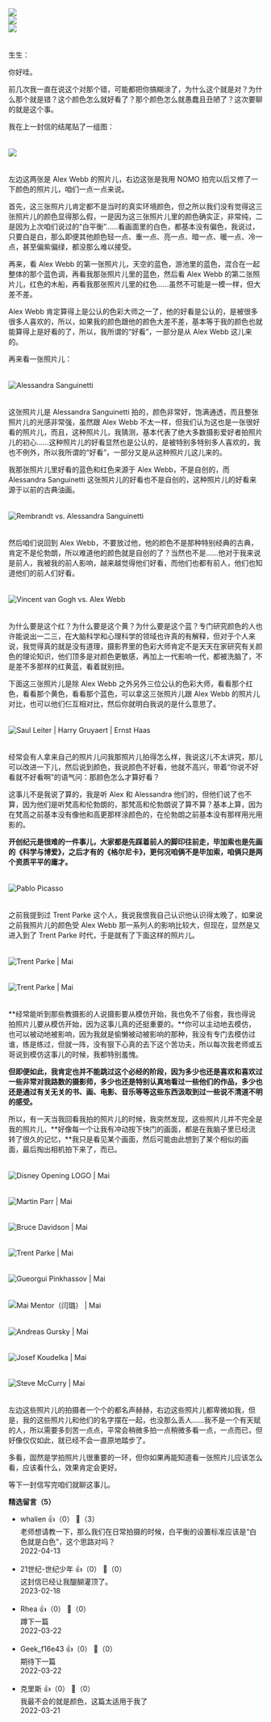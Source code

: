 [![](https://static001.geekbang.org/resource/image/4e/aa/4e41647e2d924501c2411980b8d108aa.jpg?wh=750x360)](http://time.geekbang.org/column/article/493360)  
[![](https://static001.geekbang.org/resource/image/ed/81/ed2b8868c1583e3d09a23b1b4766f081.jpg?wh=750x360)](http://time.geekbang.org/column/article/493390)  
[![](https://static001.geekbang.org/resource/image/5a/c8/5a66afc601507674ce14aa001203cac8.jpg?wh=750x360)](http://time.geekbang.org/column/article/494050)

　  
生生：

你好哇。

前几次我一直在说这个对那个错，可能都把你搞糊涂了，为什么这个就是对？为什么那个就是错？这个颜色怎么就好看了？那个颜色怎么就愚蠢且丑陋了？这次要聊的就是这个事。

我在上一封信的结尾贴了一组图：  
　

![](https://static001.geekbang.org/resource/image/ab/08/ab756cf9f65142761778e22d517b1d08.jpg?wh=1920x1389)

　  
左边这两张是 Alex Webb 的照片儿，右边这张是我用 NOMO 拍完以后又修了一下颜色的照片儿，咱们一点一点来说。

首先，这三张照片儿肯定都不是当时的真实环境颜色，但之所以我们没有觉得这三张照片儿的颜色显得那么假，一是因为这三张照片儿里的颜色确实正，非常纯，二是因为上次咱们说过的“白平衡”……看画面里的白色，都基本没有偏色，我说过，只要白是白，那么即便其他颜色轻一点、重一点、亮一点、暗一点、暖一点、冷一点，甚至偏紫偏绿，都没那么难以接受。

再来，看 Alex Webb 的第一张照片儿，天空的蓝色，游池里的蓝色，混合在一起整体的那个蓝色调，再看我那张照片儿里的蓝色，然后看 Alex Webb 的第二张照片儿，红色的木船，再看我那张照片儿里的红色……虽然不可能是一模一样，但大差不差。

Alex Webb 肯定算得上是公认的色彩大师之一了，他的好看是公认的，是被很多很多人喜欢的，所以，如果我的颜色跟他的颜色大差不差，基本等于我的颜色也就能算得上是好看的了，所以，我所谓的“好看”，一部分是从 Alex Webb 这儿来的。

再来看一张照片儿：  
　

![](https://static001.geekbang.org/resource/image/3b/b0/3b81234e5eb0679ed95657f1540edcb0.jpeg?wh=698x704 "Alessandra Sanguinetti")

　  
这张照片儿是 Alessandra Sanguinetti 拍的，颜色非常好，饱满通透，而且整张照片儿的光感非常强，虽然跟 Alex Webb 不太一样，但我们认为这也是一张很好看的照片儿，而且，这种照片儿，我猜测，基本代表了绝大多数摄影爱好者拍照片儿的初心……这种照片儿的好看显然也是公认的，是被特别多特别多人喜欢的，我也不例外，所以我所谓的“好看”，一部分又是从这种照片儿这儿来的。

我那张照片儿里好看的蓝色和红色来源于 Alex Webb，不是自创的，而 Alessandra Sanguinetti 这张照片儿的好看也不是自创的，这种照片儿的好看来源于以前的古典油画。  
　

![](https://static001.geekbang.org/resource/image/6e/4f/6ef1f58c067a3e9a0915058bc28fed4f.jpg?wh=4252x2126 "Rembrandt vs. Alessandra Sanguinetti")

　  
然后咱们说回到 Alex Webb，不要放过他，他的颜色不是那种特别经典的古典，肯定不是伦勃朗，所以难道他的颜色就是自创的了？当然也不是……他对于我来说是前人，我被我的前人影响，越来越觉得他们好看，而他们也都有前人，他们也知道他们的前人们好看。  
　

![](https://static001.geekbang.org/resource/image/b0/55/b0fe3a0be0990c38d446f29cc56e9b55.jpg?wh=5244x1780 "Vincent van Gogh vs. Alex Webb")

　  
为什么要是这个红？为什么要是这个黄？为什么要是这个蓝？专门研究颜色的人也许能说出一二三，在大脑科学和心理科学的领域也许真的有解释，但对于个人来说，我觉得真的就是没有道理，摄影界里的色彩大师肯定不是天天在家研究有关颜色的理论知识，他们顶多是对颜色更敏感，再加上一代影响一代，都被洗脑了，不是差不多那样的红黄蓝，看着就别扭。

下面这三张照片儿是除 Alex Webb 之外另外三位公认的色彩大师，看看那个红色，看看那个黄色，看看那个蓝色，可以拿这三张照片儿跟 Alex Webb 的照片儿对比，也可以他们仨互相对比，然后你就明白我说的是什么意思了。  
　

![](https://static001.geekbang.org/resource/image/82/6f/823d279a3cfb03d0a0585924be2e5f6f.jpg?wh=3386x785 "Saul Leiter | Harry Gruyaert | Ernst Haas")

　  
经常会有人拿来自己的照片儿问我那照片儿拍得怎么样，我说这儿不太讲究，那儿可以改进一下儿，然后说到颜色，我说颜色不好看，他就不高兴，带着“你说不好看就不好看啊”的语气问：那颜色怎么才算好看？

这事儿不是我说了算的，我是听 Alex 和 Alessandra 他们的，但他们说了也不算，因为他们是听梵高和伦勃朗的，那梵高和伦勃朗说了算不算？基本上算，因为在梵高之前基本没有像他和高更那样涂颜色的，在伦勃朗之前基本没有那样用光用影的。

**开创纪元是很难的一件事儿，大家都是先踩着前人的脚印往前走，毕加索也是先画的《科学与博爱》，之后才有的《格尔尼卡》，更何况咱俩不是毕加索，咱俩只是两个资质平平的庸才。**  
　

![](https://static001.geekbang.org/resource/image/89/41/897a86fb38261755dbb211462cc56741.jpg?wh=2518x886 "Pablo Picasso")

　  
之前我提到过 Trent Parke 这个人，我说我恨我自己认识他认识得太晚了，如果说之前我照片儿的颜色受 Alex Webb 那一系列人的影响比较大，但现在，显然是又进入到了 Trent Parke 时代，于是就有了下面这样的照片儿。  
　

![](https://static001.geekbang.org/resource/image/2y/4e/2yye144603beed3c20e529afc015414e.jpg?wh=2692x921 "Trent Parke | Mai")

　  
![](https://static001.geekbang.org/resource/image/cc/fd/cca192afdb769a46e62e1a03e1c352fd.jpg?wh=1571x1735 "Trent Parke | Mai")

　  
**经常能听到那些教摄影的人说摄影要从模仿开始，我也免不了俗套，我也得说拍照片儿要从模仿开始，因为这事儿真的还挺重要的。**你可以主动地去模仿，也可以被动地被影响，因为我就是偷懒被动被影响的那种，我没有专门去模仿过谁，练是练过，但就一阵，没有狠下心真的去下这个苦功夫，所以每次我老师或五哥说到模仿这事儿的时候，我都特别羞愧。

**但即便如此，我肯定也并不能跳过这个必经的阶段，因为多少也还是喜欢和喜欢过一些非常对我路数的摄影师，多少也还是特别认真地看过一些他们的作品，多少也还是通过有关无关的书、画、电影、音乐等等这些东西汲取到过一些说不清道不明的感受。**

所以，有一天当我回看我拍的照片儿的时候，我突然发现，这些照片儿并不完全是我的照片儿，**好像每一个让我有冲动按下快门的画面，都是在我脑子里已经流转了很久的记忆，**我只是看见某个画面，然后可能由此想到了某个相似的画面，最后掏出相机拍下来了，而已。  
　

![](https://static001.geekbang.org/resource/image/2e/b6/2e89a7ca21bdaab0f056c4b7f96f7eb6.jpg?wh=2692x921 "Disney Opening LOGO | Mai")

　  
![](https://static001.geekbang.org/resource/image/8a/73/8ac8742c534a507120601f144d272a73.jpg?wh=2692x921 "Martin Parr | Mai")

　  
![](https://static001.geekbang.org/resource/image/3e/c9/3e48e88f196d1b18c0016d62de0776c9.jpg?wh=2692x921 "Bruce Davidson | Mai")

　  
![](https://static001.geekbang.org/resource/image/33/2a/33b50582a093962bf152dd97c098952a.jpg?wh=2692x921 "Trent Parke | Mai")

　  
![](https://static001.geekbang.org/resource/image/6d/07/6d9cdd89e4c86d8cd43174fd3997e707.jpg?wh=2692x921 "Gueorgui Pinkhassov | Mai")

　  
![](https://static001.geekbang.org/resource/image/ce/f1/ce87bf05066d0d512e10375b3bcff3f1.jpg?wh=2692x921 "Mai Mentor（闫璐） | Mai")

　  
![](https://static001.geekbang.org/resource/image/e6/61/e636bb39d2499944589105626e036161.jpg?wh=1545x1075 "Andreas Gursky | Mai")

　  
![](https://static001.geekbang.org/resource/image/38/2a/38e5f3ae43b41c4f178c49e570252a2a.jpg?wh=3623x2672 "Josef Koudelka | Mai")

　  
![](https://static001.geekbang.org/resource/image/7d/8b/7d2e537a12600fa5ab93b2a450c5018b.jpg?wh=3623x2672 "Steve McCurry | Mai")

　  
左边这些照片儿的拍摄者一个个的都名声赫赫，右边这些照片儿都卑微如我，但是，我的这些照片儿和他们的名字摆在一起，也没那么丢人……我不是一个有天赋的人，所以需要多刻苦一点点，平常会稍微多拍一点稍微多看一点，一点而已，但好像仅仅如此，就已经不会一直原地踏步了。

多看，固然是学拍照片儿很重要的一环，但你如果再能知道看一张照片儿应该怎么看，应该看什么，效果肯定会更好。

等下一封信写完咱们就聊这事儿。
<div><strong>精选留言（5）</strong></div><ul>
<li><span>whalien</span> 👍（0） 💬（3）<div>老师想请教一下，那么我们在日常拍摄的时候，白平衡的设置标准应该是“白色就是白色”，这个思路对吗？</div>2022-04-13</li><br/><li><span>21世纪-世纪少年</span> 👍（0） 💬（0）<div>这封信已经让我醍醐灌顶了。</div>2023-02-18</li><br/><li><span>Rhea</span> 👍（0） 💬（0）<div>蹲下一篇</div>2022-03-22</li><br/><li><span>Geek_f16e43</span> 👍（0） 💬（0）<div>期待下一篇</div>2022-03-22</li><br/><li><span>克里斯</span> 👍（0） 💬（0）<div>我最不会的就是颜色，这篇太适用于我了</div>2022-03-21</li><br/>
</ul>